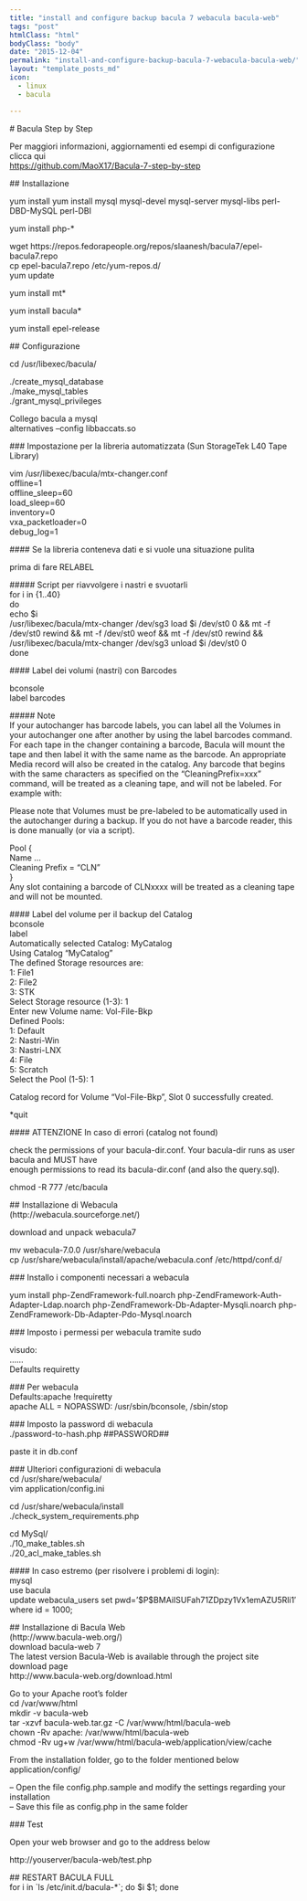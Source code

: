 ```yaml
---
title: "install and configure backup bacula 7 webacula bacula-web"
tags: "post"
htmlClass: "html"
bodyClass: "body"
date: "2015-12-04"
permalink: "install-and-configure-backup-bacula-7-webacula-bacula-web/"
layout: "template_posts_md"
icon:
  - linux
  - bacula

---
```

<p># Bacula Step by Step</p>
<p>Per maggiori informazioni, aggiornamenti ed esempi di configurazione clicca qui<br />
<a href="https://github.com/MaoX17/Bacula-7-step-by-step">https://github.com/MaoX17/Bacula-7-step-by-step</a></p>
<p>## Installazione</p>
<p>yum install yum install mysql mysql-devel mysql-server mysql-libs perl-DBD-MySQL perl-DBI</p>
<p>yum install php-*</p>
<p>wget https://repos.fedorapeople.org/repos/slaanesh/bacula7/epel-bacula7.repo<br />
cp epel-bacula7.repo /etc/yum-repos.d/<br />
yum update</p>
<p>yum install mt*</p>
<p>yum install bacula*</p>
<p>yum install epel-release</p>
<p>## Configurazione</p>
<p>cd /usr/libexec/bacula/</p>
<p>./create_mysql_database<br />
./make_mysql_tables<br />
./grant_mysql_privileges</p>
<p>Collego bacula a mysql<br />
alternatives &#8211;config libbaccats.so</p>
<p>### Impostazione per la libreria automatizzata (Sun StorageTek L40 Tape Library)</p>
<p>vim /usr/libexec/bacula/mtx-changer.conf<br />
offline=1<br />
offline_sleep=60<br />
load_sleep=60<br />
inventory=0<br />
vxa_packetloader=0<br />
debug_log=1</p>
<p>#### Se la libreria conteneva dati e si vuole una situazione pulita</p>
<p>prima di fare RELABEL</p>
<p>##### Script per riavvolgere i nastri e svuotarli<br />
for i in {1..40}<br />
do<br />
echo $i<br />
/usr/libexec/bacula/mtx-changer /dev/sg3 load $i /dev/st0 0 &amp;&amp; mt -f /dev/st0 rewind &amp;&amp; mt -f /dev/st0 weof &amp;&amp; mt -f /dev/st0 rewind &amp;&amp; /usr/libexec/bacula/mtx-changer /dev/sg3 unload $i /dev/st0 0<br />
done</p>
<p>#### Label dei volumi (nastri) con Barcodes</p>
<p>bconsole<br />
label barcodes</p>
<p>##### Note<br />
If your autochanger has barcode labels, you can label all the Volumes in your autochanger one after another by using the label barcodes command. For each tape in the changer containing a barcode, Bacula will mount the tape and then label it with the same name as the barcode. An appropriate Media record will also be created in the catalog. Any barcode that begins with the same characters as specified on the &#8220;CleaningPrefix=xxx&#8221; command, will be treated as a cleaning tape, and will not be labeled. For example with:</p>
<p>Please note that Volumes must be pre-labeled to be automatically used in the autochanger during a backup. If you do not have a barcode reader, this is done manually (or via a script).</p>
<p>Pool {<br />
Name &#8230;<br />
Cleaning Prefix = &#8220;CLN&#8221;<br />
}<br />
Any slot containing a barcode of CLNxxxx will be treated as a cleaning tape and will not be mounted.</p>
<p>#### Label del volume per il backup del Catalog<br />
bconsole<br />
label<br />
Automatically selected Catalog: MyCatalog<br />
Using Catalog &#8220;MyCatalog&#8221;<br />
The defined Storage resources are:<br />
1: File1<br />
2: File2<br />
3: STK<br />
Select Storage resource (1-3): 1<br />
Enter new Volume name: Vol-File-Bkp<br />
Defined Pools:<br />
1: Default<br />
2: Nastri-Win<br />
3: Nastri-LNX<br />
4: File<br />
5: Scratch<br />
Select the Pool (1-5): 1</p>
<p>Catalog record for Volume &#8220;Vol-File-Bkp&#8221;, Slot 0 successfully created.</p>
<p>*quit</p>
<p>#### ATTENZIONE In caso di errori (catalog not found)</p>
<p>check the permissions of your bacula-dir.conf. Your bacula-dir runs as user bacula and MUST have<br />
enough permissions to read its bacula-dir.conf (and also the query.sql).</p>
<p>chmod -R 777 /etc/bacula</p>
<p>## Installazione di Webacula<br />
(http://webacula.sourceforge.net/)</p>
<p>download and unpack webacula7</p>
<p>mv webacula-7.0.0 /usr/share/webacula<br />
cp /usr/share/webacula/install/apache/webacula.conf /etc/httpd/conf.d/</p>
<p>### Installo i componenti necessari a webacula</p>
<p>yum install php-ZendFramework-full.noarch php-ZendFramework-Auth-Adapter-Ldap.noarch php-ZendFramework-Db-Adapter-Mysqli.noarch php-ZendFramework-Db-Adapter-Pdo-Mysql.noarch</p>
<p>### Imposto i permessi per webacula tramite sudo</p>
<p>visudo:<br />
&#8230;&#8230;<br />
Defaults requiretty</p>
<p>### Per webacula<br />
Defaults:apache !requiretty<br />
apache ALL = NOPASSWD: /usr/sbin/bconsole, /sbin/stop</p>
<p>### Imposto la password di webacula<br />
./password-to-hash.php ##PASSWORD##</p>
<p>paste it in db.conf</p>
<p>### Ulteriori configurazioni di webacula<br />
cd /usr/share/webacula/<br />
vim application/config.ini</p>
<p>cd /usr/share/webacula/install<br />
./check_system_requirements.php</p>
<p>cd MySql/<br />
./10_make_tables.sh<br />
./20_acl_make_tables.sh</p>
<p>#### In caso estremo (per risolvere i problemi di login):<br />
mysql<br />
use bacula<br />
update webacula_users set pwd=&#8217;$P$BMAiISUFah71ZDpzy1Vx1emAZU5Rli1&#8242; where id = 1000;</p>
<p>## Installazione di Bacula Web<br />
(http://www.bacula-web.org/)<br />
download bacula-web 7<br />
The latest version Bacula-Web is available through the project site download page<br />
http://www.bacula-web.org/download.html</p>
<p>Go to your Apache root&#8217;s folder<br />
cd /var/www/html<br />
mkdir -v bacula-web<br />
tar -xzvf bacula-web.tar.gz -C /var/www/html/bacula-web<br />
chown -Rv apache: /var/www/html/bacula-web<br />
chmod -Rv ug+w /var/www/html/bacula-web/application/view/cache</p>
<p>From the installation folder, go to the folder mentioned below<br />
application/config/</p>
<p>&#8211; Open the file config.php.sample and modify the settings regarding your installation<br />
&#8211; Save this file as config.php in the same folder</p>
<p>### Test</p>
<p>Open your web browser and go to the address below</p>
<p>http://youserver/bacula-web/test.php</p>
<p>## RESTART BACULA FULL<br />
for i in `ls /etc/init.d/bacula-*`; do $i $1; done</p>
